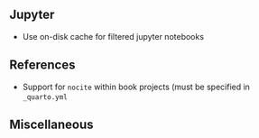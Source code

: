 

## Jupyter

- Use on-disk cache for filtered jupyter notebooks

## References

- Support for `nocite` within book projects (must be specified in `_quarto.yml`


## Miscellaneous
